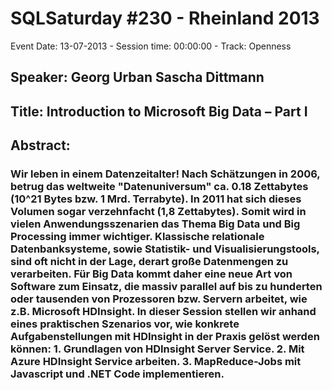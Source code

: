# SQLSaturday #230 - Rheinland 2013
Event Date: 13-07-2013 - Session time: 00:00:00 - Track: Openness
## Speaker: Georg Urban Sascha Dittmann
## Title: Introduction to Microsoft Big Data – Part I
## Abstract:
### Wir leben in einem Datenzeitalter! Nach Schätzungen in 2006, betrug das weltweite "Datenuniversum" ca. 0.18 Zettabytes (10^21 Bytes bzw. 1 Mrd. Terrabyte). In 2011 hat sich dieses Volumen sogar verzehnfacht (1,8 Zettabytes). Somit wird in vielen Anwendungsszenarien das Thema Big Data und Big Processing immer wichtiger. Klassische relationale Datenbanksysteme, sowie Statistik- und Visualisierungstools, sind oft nicht in der Lage, derart große Datenmengen zu verarbeiten. Für Big Data kommt daher eine neue Art von Software zum Einsatz, die massiv parallel auf bis zu hunderten oder tausenden von Prozessoren bzw. Servern arbeitet, wie z.B. Microsoft HDInsight. In dieser Session stellen wir anhand eines praktischen Szenarios vor, wie konkrete Aufgabenstellungen mit HDInsight in der Praxis gelöst werden können: 1. Grundlagen von HDInsight Server  Service. 2. Mit Azure HDInsight Service arbeiten. 3. MapReduce-Jobs mit Javascript und .NET Code implementieren.
